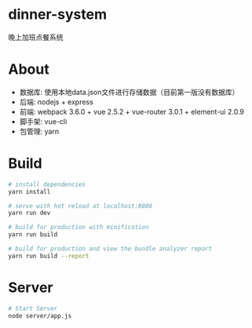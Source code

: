 # dinner-system
晚上加班点餐系统

# About
*   数据库: 使用本地data.json文件进行存储数据（目前第一版没有数据库）
*   后端: nodejs + express
*   前端: webpack 3.6.0 + vue 2.5.2 + vue-router 3.0.1 + element-ui 2.0.9
*   脚手架: vue-cli
*   包管理: yarn

# Build
``` bash
# install dependencies
yarn install

# serve with hot reload at localhost:8080
yarn run dev

# build for production with minification
yarn run build

# build for production and view the bundle analyzer report
yarn run build --report
```

# Server
``` bash
# Start Server
node server/app.js
```
